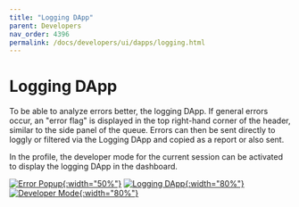 ```yaml
---
title: "Logging DApp"
parent: Developers
nav_order: 4396
permalink: /docs/developers/ui/dapps/logging.html
---
```


# Logging DApp

To be able to analyze errors better, the logging DApp. If general errors occur, an "error flag" is displayed in the top right-hand corner of the header, similar to the side panel of the queue. Errors can then be sent directly to loggly or filtered via the Logging DApp and copied as a report or also sent.

In the profile, the developer mode for the current session can be activated to display the logging DApp in the dashboard.

[![Error Popup](/docs/4000_developers/4300_ui/4390_dapps/img/logging-1.jpeg){:width="50%"}](/docs/4000_developers/4300_ui/4390_dapps/img/logging-1.jpeg)
[![Logging DApp](/docs/4000_developers/4300_ui/4390_dapps/img/logging-2.jpeg){:width="80%"}](/docs/4000_developers/4300_ui/4390_dapps/img/logging-2.jpeg)
[![Developer Mode](/docs/4000_developers/4300_ui/4390_dapps/img/logging-3.jpeg){:width="80%"}](/docs/4000_developers/4300_ui/4390_dapps/img/logging-3.jpeg)
